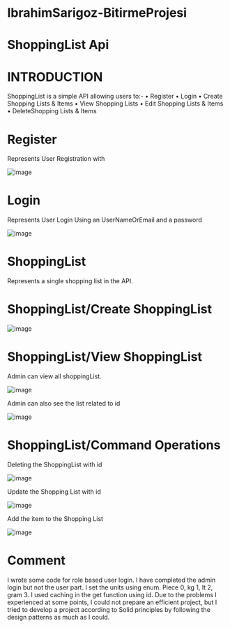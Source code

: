 # IbrahimSarigoz-BitirmeProjesi
# ShoppingList Api
# INTRODUCTION

ShoppingList is a simple API allowing users to:-
•	Register
•	Login
•	Create Shopping Lists & Items
•	View Shopping Lists
•	Edit Shopping Lists & Items
•	DeleteShopping Lists & Items

# Register
Represents User Registration with


 ![image](https://user-images.githubusercontent.com/44321438/177580898-f28e94b4-e314-44c0-80ea-516422b73183.png)



# Login
Represents User Login Using an UserNameOrEmail and a password
 
![image](https://user-images.githubusercontent.com/44321438/177581075-c58b3213-bead-4514-a3de-d15f4cf7532c.png)

# ShoppingList
Represents a single shopping list in the API.
# ShoppingList/Create ShoppingList

 ![image](https://user-images.githubusercontent.com/44321438/177581288-2eb93e2b-c02c-4be0-a5de-8c4679ba1f5b.png)




# ShoppingList/View ShoppingList

Admin can view all shoppingList. 

 ![image](https://user-images.githubusercontent.com/44321438/177581325-860fd594-a16c-4f08-8100-3fd4ac6c95a3.png)


Admin can also see the list related to id
 
![image](https://user-images.githubusercontent.com/44321438/177581448-5eac66e6-a2f5-4e3b-86db-787dcd8ba5f2.png)


# ShoppingList/Command Operations

Deleting  the ShoppingList with id 

![image](https://user-images.githubusercontent.com/44321438/177581571-dfcf8357-c4db-4360-ae8c-a01b7238fe5a.png)

Update the Shopping List with id 
 
![image](https://user-images.githubusercontent.com/44321438/177581599-de1641f8-5ff0-4987-b0e9-50585094fa54.png)

Add the item to  the Shopping List 


![image](https://user-images.githubusercontent.com/44321438/177581634-4dceae15-e138-40d6-b5de-e13fb56f49bc.png)

 
 

# Comment 

I wrote some code for role based user login. I have completed the admin login but not the user part. 
I set the units using enum. 
Piece 0, kg 1, lt 2, gram 3.
I used caching in the get function using id.
Due to the problems I experienced at some points, I could not prepare an efficient project, but I tried to develop a project according to Solid principles by following the design patterns as much as I could.



